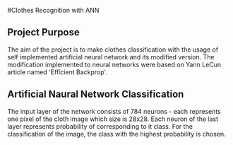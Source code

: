 #Clothes Recognition with ANN

## Project Purpose
The aim of the project is to make clothes classification with the usage of self implemented artificial neural network and its modified version.
The modification implemented to neural networks were based on Yann LeCun article named 'Efficient Backprop'.

## Artificial Naural Network Classification
The input layer of the network consists of 784 neurons - each represents one pixel of the cloth image which size is 28x28. 
Each neuron of the last layer represents probability of corresponding to it class. For the classification of the image, the class with the highest probability is chosen.

